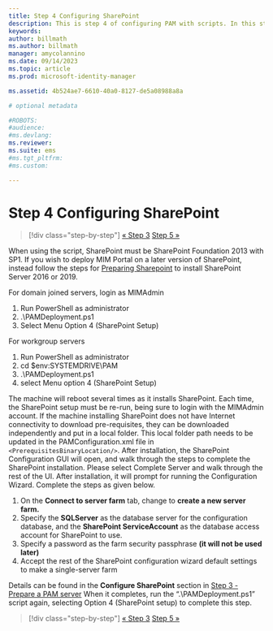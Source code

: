 ```yaml
---
title: Step 4 Configuring SharePoint
description: This is step 4 of configuring PAM with scripts. In this step you configure SharePoint so that it can be used as part of your PAM deployment.
keywords:
author: billmath
ms.author: billmath
manager: amycolannino
ms.date: 09/14/2023
ms.topic: article
ms.prod: microsoft-identity-manager

ms.assetid: 4b524ae7-6610-40a0-8127-de5a08988a8a

# optional metadata

#ROBOTS:
#audience:
#ms.devlang:
ms.reviewer:
ms.suite: ems
#ms.tgt_pltfrm:
#ms.custom:

---
```


# Step 4 Configuring SharePoint

> [!div class="step-by-step"]
> [« Step 3](sp1-step3-installing-configuring-sql.md)
> [Step 5 »](sp1-step5-configuring-pam.md)

When using the script, SharePoint must be SharePoint Foundation 2013 with SP1.  If you wish to deploy MIM Portal on a later version of SharePoint, instead follow the steps for [Preparing Sharepoint](/microsoft-identity-manager/prepare-server-sharepoint) to install SharePoint Server 2016 or 2019.


For domain joined servers, login as MIMAdmin

1. Run PowerShell as administrator
2.  .\PAMDeployment.ps1
3.  Select Menu Option 4 (SharePoint Setup)


For workgroup servers

1. Run PowerShell as administrator
2.  cd $env:SYSTEMDRIVE\PAM
3.  .\PAMDeployment.ps1
4. select Menu option 4 (SharePoint Setup)

The machine will reboot several times as it installs SharePoint. Each time, the SharePoint setup must be re-run, being sure to login with the MIMAdmin account.
If the machine installing SharePoint does not have Internet connectivity to download pre-requisites, they can be downloaded independently and put in a local folder. This local folder path needs to be updated in the PAMConfiguration.xml file in `<PrerequisitesBinaryLocation/>`.
After installation, the SharePoint Configuration GUI will open, and walk through the steps to complete the SharePoint installation. Please select Complete Server and walk through the rest of the UI. After installation, it will prompt for running the Configuration Wizard. Complete the steps as given below.

1. On the **Connect to server farm** tab, change to **create a new server farm.**
2. Specify the **SQLServer** as the database server for the configuration database, and the **SharePoint ServiceAccount** as the database access account for SharePoint to use.
3. Specify a password as the farm security passphrase **(it will not be used later)**
4. Accept the rest of the SharePoint configuration wizard default settings to make a single-server farm

Details can be found in the **Configure SharePoint** section in [Step 3 - Prepare a PAM server](/microsoft-identity-manager/pam/step-3-prepare-pam-server)
When it completes, run the “.\PAMDeployment.ps1” script again, selecting Option 4 (SharePoint setup) to complete this step.

> [!div class="step-by-step"]
> [« Step 3](sp1-step3-installing-configuring-sql.md)
> [Step 5 »](sp1-step5-configuring-pam.md)
